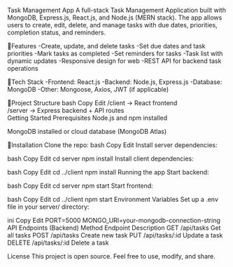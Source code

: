 Task Management App
A full-stack Task Management Application built with MongoDB, Express.js, React.js, and Node.js (MERN stack).
The app allows users to create, edit, delete, and manage tasks with due dates, priorities, completion status, and reminders.

🔴Features
-Create, update, and delete tasks
-Set due dates and task priorities
-Mark tasks as completed
-Set reminders for tasks
-Task list with dynamic updates
-Responsive design for web
-REST API for backend task operations

🔴Tech Stack
-Frontend: React.js
-Backend: Node.js, Express.js
-Database: MongoDB
-Other: Mongoose, Axios, JWT (if applicable)

🔴Project Structure
bash
Copy
Edit
/client   → React frontend  
/server   → Express backend + API routes  
Getting Started
Prerequisites
Node.js and npm installed

MongoDB installed or cloud database (MongoDB Atlas)

🔴Installation
Clone the repo:
bash
Copy
Edit
Install server dependencies:

bash
Copy
Edit
cd server
npm install
Install client dependencies:

bash
Copy
Edit
cd ../client
npm install
Running the app
Start backend:

bash
Copy
Edit
cd server
npm start
Start frontend:

bash
Copy
Edit
cd ../client
npm start
Environment Variables
Set up a .env file in your server/ directory:

ini
Copy
Edit
PORT=5000
MONGO_URI=your-mongodb-connection-string
API Endpoints (Backend)
Method	Endpoint	Description
GET	/api/tasks	Get all tasks
POST	/api/tasks	Create new task
PUT	/api/tasks/:id	Update a task
DELETE	/api/tasks/:id	Delete a task

License
This project is open source. Feel free to use, modify, and share.
